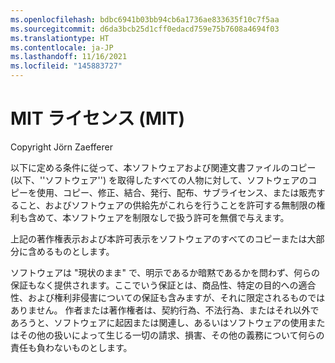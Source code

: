 ```yaml
---
ms.openlocfilehash: bdbc6941b03bb94cb6a1736ae833635f10c7f5aa
ms.sourcegitcommit: d6da3bcb25d1cff0edacd759e75b7608a4694f03
ms.translationtype: HT
ms.contentlocale: ja-JP
ms.lasthandoff: 11/16/2021
ms.locfileid: "145883727"
---
```

<a name="the-mit-license-mit"></a>MIT ライセンス (MIT)
=====================

Copyright Jörn Zaefferer

以下に定める条件に従って、本ソフトウェアおよび関連文書ファイルのコピー (以下、''ソフトウェア'') を取得したすべての人物に対して、ソフトウェアのコピーを使用、コピー、修正、結合、発行、配布、サブライセンス、または販売すること、およびソフトウェアの供給先がこれらを行うことを許可する無制限の権利も含めて、本ソフトウェアを制限なしで扱う許可を無償で与えます。

上記の著作権表示および本許可表示をソフトウェアのすべてのコピーまたは大部分に含めるものとします。

ソフトウェアは "現状のまま" で、明示であるか暗黙であるかを問わず、何らの保証もなく提供されます。ここでいう保証とは、商品性、特定の目的への適合性、および権利非侵害についての保証も含みますが、それに限定されるものではありません。 作者または著作権者は、契約行為、不法行為、またはそれ以外であろうと、ソフトウェアに起因または関連し、あるいはソフトウェアの使用またはその他の扱いによって生じる一切の請求、損害、その他の義務について何らの責任も負わないものとします。
